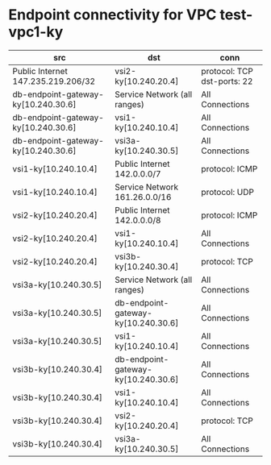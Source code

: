 # Endpoint connectivity for VPC test-vpc1-ky
| src | dst | conn |
|-----|-----|------|
| Public Internet 147.235.219.206/32 | vsi2-ky[10.240.20.4] | protocol: TCP dst-ports: 22 |
| db-endpoint-gateway-ky[10.240.30.6] | Service Network (all ranges) | All Connections |
| db-endpoint-gateway-ky[10.240.30.6] | vsi1-ky[10.240.10.4] | All Connections |
| db-endpoint-gateway-ky[10.240.30.6] | vsi3a-ky[10.240.30.5] | All Connections |
| vsi1-ky[10.240.10.4] | Public Internet 142.0.0.0/7 | protocol: ICMP |
| vsi1-ky[10.240.10.4] | Service Network 161.26.0.0/16 | protocol: UDP |
| vsi2-ky[10.240.20.4] | Public Internet 142.0.0.0/8 | protocol: ICMP |
| vsi2-ky[10.240.20.4] | vsi1-ky[10.240.10.4] | All Connections |
| vsi2-ky[10.240.20.4] | vsi3b-ky[10.240.30.4] | protocol: TCP |
| vsi3a-ky[10.240.30.5] | Service Network (all ranges) | All Connections |
| vsi3a-ky[10.240.30.5] | db-endpoint-gateway-ky[10.240.30.6] | All Connections |
| vsi3a-ky[10.240.30.5] | vsi1-ky[10.240.10.4] | All Connections |
| vsi3b-ky[10.240.30.4] | db-endpoint-gateway-ky[10.240.30.6] | All Connections |
| vsi3b-ky[10.240.30.4] | vsi1-ky[10.240.10.4] | All Connections |
| vsi3b-ky[10.240.30.4] | vsi2-ky[10.240.20.4] | protocol: TCP |
| vsi3b-ky[10.240.30.4] | vsi3a-ky[10.240.30.5] | All Connections |
